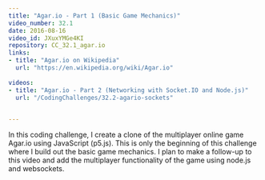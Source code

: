 ```yaml
---
title: "Agar.io - Part 1 (Basic Game Mechanics)"
video_number: 32.1
date: 2016-08-16
video_id: JXuxYMGe4KI
repository: CC_32.1_agar.io
links:
- title: "Agar.io on Wikipedia"  
  url: "https://en.wikipedia.org/wiki/Agar.io"
  
videos:
- title: "Agar.io - Part 2 (Networking with Socket.IO and Node.js)"
  url: "/CodingChallenges/32.2-agario-sockets"

  
---
```


In this coding challenge, I create a clone of the multiplayer online game Agar.io using JavaScript (p5.js). This is only the beginning of this challenge where I build out the basic game mechanics. I plan to make a follow-up to this video and add the multiplayer functionality of the game using node.js and websockets.

